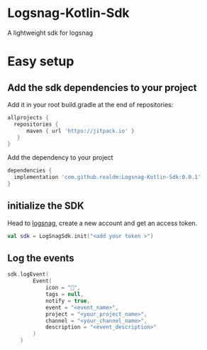 # Logsnag-Kotlin-Sdk
A lightweight sdk for logsnag

# Easy setup

## Add the sdk dependencies to your project

Add it in your root build.gradle at the end of repositories:
```groovy
allprojects {
  repositories {
      maven { url 'https://jitpack.io' }
   }
}
```

Add the dependency to your project
```groovy
dependencies {
  implementation 'com.github.realdm:Logsnag-Kotlin-Sdk:0.0.1'
}
```

## initialize the SDK

Head to [logsnag](logsnag.com), create a new account and get an access token.

```kotlin
val sdk = LogSnagSdk.init("<add your token >")
```

## Log the events
```kotlin
sdk.logEvent(
        Event(
            icon = "🦄",
            tags = null,
            notify = true,
            event = "<event_name>",
            project = "<your_project_name>",
            channel = "<your_channel_name>",
            description = "<event_description>"
        )
    )
```
